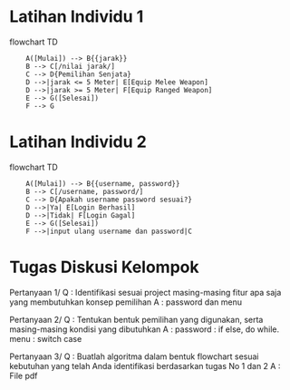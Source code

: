 # Latihan Individu 1 #

flowchart TD
```mermaid
    A([Mulai]) --> B{{jarak}}
    B --> C[/nilai jarak/]
    C --> D{Pemilihan Senjata}
    D -->|jarak <= 5 Meter| E[Equip Melee Weapon]
    D -->|jarak >= 5 Meter| F[Equip Ranged Weapon]
    E --> G([Selesai])
    F --> G
```

# Latihan Individu 2 #

flowchart TD
```mermaid
    A([Mulai]) --> B{{username, password}}
    B --> C[/username, password/]
    C --> D{Apakah username password sesuai?}
    D -->|Ya| E[Login Berhasil]
    D -->|Tidak| F[Login Gagal]
    E --> G([Selesai])
    F -->|input ulang username dan password|C
```
# Tugas Diskusi Kelompok #
Pertanyaan 1/
Q : Identifikasi sesuai project masing-masing fitur apa saja yang membutuhkan konsep pemilihan
A : password dan menu

Pertanyaan 2/
Q : Tentukan bentuk pemilihan yang digunakan, serta masing-masing kondisi yang dibutuhkan
A : password : if else, do while. menu : switch case

Pertanyaan 3/
Q : Buatlah algoritma dalam bentuk flowchart sesuai kebutuhan yang telah Anda identifikasi berdasarkan tugas No 1 dan 2
A : File pdf